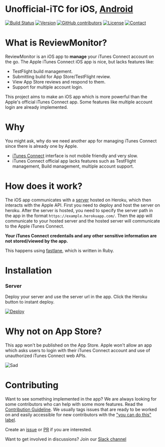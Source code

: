 # Unofficial-iTC for iOS, [Android](https://github.com/RishabhTayal/itc-android)

<!--[![Build Status](https://travis-ci.org/RishabhTayal/ReviewMonitor.svg?branch=master)](https://travis-ci.org/RishabhTayal/ReviewMonitor)-->
[![Build Status](https://www.bitrise.io/app/099415a1bcf4a25a/status.svg?token=VuY22jFJYDnnR9Fmrg83EA)](https://www.bitrise.io/app/099415a1bcf4a25a)
[![Version](https://img.shields.io/github/release/RishabhTayal/ReviewMonitor.svg)](https://github.com/RishabhTayal/ReviewMonitor/releases/latest)
[![GitHub contributors](https://img.shields.io/github/contributors/RishabhTayal/ReviewMonitor.svg)](https://GitHub.com/RishabhTayal/ReviewMonitor/graphs/contributors/)
[![License](https://img.shields.io/badge/license-MIT-999999.svg)](https://github.com/RishabhTayal/ReviewMonitor/blob/master/LICENSE)
[![Contact](https://img.shields.io/badge/contact-%40Rishabh_Tayal-3a8fc1.svg)](https://twitter.com/Rishabh_Tayal)

# What is ReviewMonitor?
ReviewMonitor is an iOS app to **manage** your iTunes Connect account on the go. The Apple iTunes Connect iOS app is nice, but lacks features like:

- TestFlight build management.
- Submitting build for App Store/TestFlight review.
- View App Store reviews and respond to them.
- Support for multiple account login.

This project aims to make an iOS app which is more powerful than the Apple's official iTunes Connect app. Some features like multiple account login are already implemented.

# Why
You might ask, why do we need another app for managing iTunes Connect since there is already one by Apple. 

- [iTunes Connect](http://itunesconnect.apple.com) interface is not mobile friendly and very slow.
- iTunes Connect official app lacks features such as TestFlight management, Build management, multiple account support.

# How does it work?
The iOS app communicates with a [server](https://github.com/RishabhTayal/itc-api) hosted on Heroku, which then interacts with the Apple API. First you need to deploy and host the server on heroku. After the server is hosted, you need to specify the server path in the app in the format `https://example.herokuapp.com/`. Then the app will communicate to your hosted server and the hosted server will communicate to the Apple iTunes Connect.

**Your iTunes Connect credentails and any other sensitive information are not stored/viewed by the app.**

This happens using [fastlane](https://fastlane.tools), which is written in Ruby.

# Installation
### Server
Deploy your server and use the server url in the app. Click the Heroku button to instant deploy.

[![Deploy](https://www.herokucdn.com/deploy/button.svg)](https://heroku.com/deploy?template=https://github.com/RishabhTayal/itc-api)

# Why not on App Store?
This app won't be published on the App Store. Apple won't allow an app which asks users to login with their iTunes Connect account and use of unauthorized iTunes Connect web APIs.

![Sad](https://media.giphy.com/media/NTY1kHmcLsCsg/giphy.gif)

# Contributing
Want to see something implemented in the app? We are always looking for some contributors who can help with some more features. Read the [Contribution Guideline](https://github.com/RishabhTayal/ReviewMonitor/blob/master/.github/CONTRIBUTING.md). We usually tags issues that are ready to be worked on and easily accessible for new contributors with the ["you can do this" label](https://github.com/RishabhTayal/ReviewMonitor/issues?q=is%3Aopen+is%3Aissue+label%3A%22you+can+do+it%22).



Create an [issue](https://github.com/RishabhTayal/ReviewMonitor/issues/new) or [PR](https://github.com/RishabhTayal/ReviewMonitor/compare) if you are interested. 

Want to get involved in discussions? Join our [Slack channel](https://itc-manager-slack-invite.herokuapp.com)
